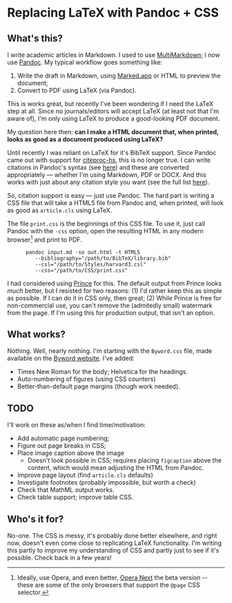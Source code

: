# Replacing LaTeX with Pandoc + CSS

What's this?
------------

I write academic articles in Markdown. I used to use
[MultiMarkdown](http://fletcherpenney.net/multimarkdown/); I now use
[Pandoc](http://johnmacfarlane.net/pandoc/). My typical workflow goes
something like:

 1. Write the draft in Markdown, using [Marked.app](http://markedapp.com/)
 	or HTML to preview the document;
 2. Convert to PDF using LaTeX (via Pandoc).
 
This is works great, but recently I've been wondering if I need the
LaTeX step at all. Since no journals/editors will accept LaTeX (at least
not that I'm aware of), I'm only using LaTeX to produce a good-looking
PDF document.

My question here then: **can I make a HTML document that, when printed,
looks as good as a document produced using LaTeX?**

Until recently I was reliant on LaTeX for it's BibTeX support. Since
Pandoc came out with support for
[citeproc-hs](http://gorgias.mine.nu/repos/citeproc-hs/), this is no
longer true. I can write citations in Pandoc's syntax (see
[here](http://johnmacfarlane.net/pandoc/README.html#citations-1)) and
these are converted appropriately &mdash; whether I'm using Markdown,
PDF or DOCX. And this works with just about any citation style you want
(see the full list
[here](https://github.com/citation-style-language/styles)).

So, citation support is easy &mdash; just use Pandoc. The hard part is
writing a CSS file that will take a HTML5 file from Pandoc and, when
printed, will look as good as `article.cls` using LaTeX.

The file `print.css` is the beginnings of this CSS file. To use it, just
call Pandoc with the `-css` option, open the resulting HTML in any
modern browser[^browser] and print to PDF.

          pandoc input.md -so out.html -t HTML5 						     
             --bibliography="/path/to/BibTeX/library.bib"      
             --csl="/path/to/Styles/harvard3.csl"      
             --css="/path/to/CSS/print.css"     

I had considered using [Prince](http://www.princexml.com/) for this. The
default output from Prince looks *much* better, but I resisted for two
reasons: (1) I'd rather keep this as simple as possible. If I can do it
in CSS only, then great; (2) While Prince is free for non-commercial
use, you can't remove the (admitedly small) watermark from the page. If
I'm using this for production output, that isn't an option.

What works?
-----------

Nothing. Well, nearly nothing. I'm starting with the `Byword.css` file,
made available on the [Byword website](http://bywordapp.com/extras/index.html).
I've added:

- Times New Roman for the body; Helvetica for the headings.
- Auto-numbering of figures (using CSS counters)
- Better-than-default page margins (though work needed).


TODO
----

I'll work on these as/when I find time/motivation:

- Add automatic page numbering;
- Figure out page breaks in CSS;
- Place image caption above the image  
	- Doesn't look possible in CSS; requires placing `figcaption` above the 
	content, which would mean adjusting the HTML from Pandoc. 
- Improve page layout (find `article.cls` defaults)
- Investigate footnotes (probably impossible, but worth a check)
- Check that MathML output works.
- Check table support; improve table CSS.

Who's it for?
-------------

No-one. The CSS is messy, it's probably done better elsewhere, and right
now, doesn't even come close to replicating LaTeX functionality. I'm
writing this partly to improve my understanding of CSS and partly just to see if it's
possible. Check back in a few years!



[^browser]: Ideally, use Opera, and even better, [Opera
Next](http://www.opera.com/browser/next/) the beta version -- these are
some of the only browsers that support the `@page` CSS selector.

